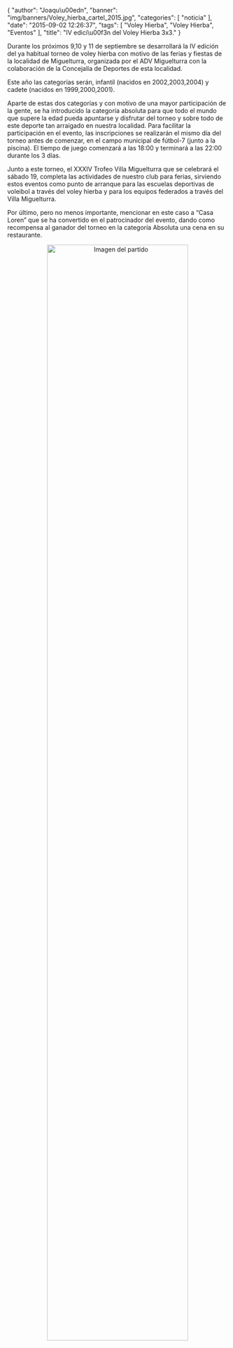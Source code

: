 {
  "author": "Joaqu\u00edn", 
  "banner": "img/banners/Voley_hierba_cartel_2015.jpg", 
  "categories": [
    "noticia"
  ], 
  "date": "2015-09-02 12:26:37", 
  "tags": [
    "Voley Hierba", 
    "Voley Hierba", 
    "Eventos"
  ], 
  "title": "IV edici\u00f3n del Voley Hierba 3x3."
}

Durante los próximos 9,10 y 11 de septiembre se desarrollará la IV edición del ya habitual torneo de voley hierba con motivo de las ferias y fiestas de la localidad de Miguelturra, organizada por el ADV Miguelturra con la colaboración de la Concejalía de Deportes de esta localidad.

Este año las categorías serán, infantil (nacidos en 2002,2003,2004) y cadete (nacidos en 1999,2000,2001).

Aparte de estas dos categorías y con motivo de una mayor participación de la gente, se ha introducido la categoría absoluta para que todo el mundo que supere la edad pueda apuntarse y disfrutar del torneo y sobre todo de este deporte tan arraigado en nuestra localidad. Para facilitar la participación en el evento, las inscripciones se realizarán el mismo día del torneo antes de comenzar, en el campo municipal de fútbol-7 (junto a la piscina). El tiempo de juego comenzará a las 18:00 y terminará a las 22:00 durante los 3 días.

Junto a este torneo, el XXXIV Trofeo Villa Miguelturra que se celebrará el sábado 19, completa las actividades de nuestro club para ferias, sirviendo estos eventos como punto de arranque para las escuelas deportivas de voleibol a través del voley hierba y para los equipos federados a través del Villa Miguelturra.

Por último, pero no menos importante, mencionar en este caso a “Casa Loren” que se ha convertido en el patrocinador del evento, dando como recompensa al ganador del torneo en la categoría Absoluta una cena en su restaurante.

<center>
<a target="_new" href="http://www.advmiguelturra.org/img/banners/Voley%20hierba%20cartel%202015.jpg"> 
<img alt="Imagen del partido" width="80%" align="center" src="http://www.advmiguelturra.org/img/banners/Voley%20hierba%20cartel%202015.jpg"/> </a> </center>

